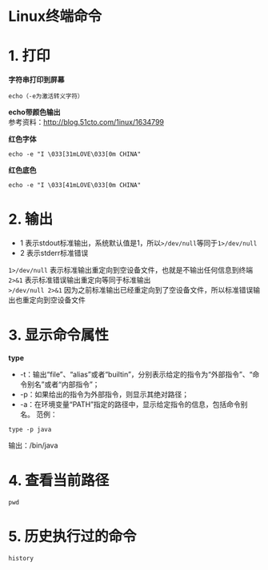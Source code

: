 # Linux终端命令
# 1. 打印
**字符串打印到屏幕**
```
echo（-e为激活转义字符）
```
**echo带颜色输出**  
参考资料：http://blog.51cto.com/1inux/1634799  

**红色字体**  
```
echo -e "I \033[31mLOVE\033[0m CHINA"
```
**红色底色**  
```
echo -e "I \033[41mLOVE\033[0m CHINA"
```

# 2. 输出
- 1 表示stdout标准输出，系统默认值是1，所以`>/dev/null`等同于`1>/dev/null`
- 2 表示stderr标准错误

`1>/dev/null` 表示标准输出重定向到空设备文件，也就是不输出任何信息到终端  
`2>&1` 表示标准错误输出重定向等同于标准输出  
`>/dev/null 2>&1` 因为之前标准输出已经重定向到了空设备文件，所以标准错误输出也重定向到空设备文件  

# 3. 显示命令属性
**type**  
- -t：输出“file”、“alias”或者“builtin”，分别表示给定的指令为“外部指令”、“命令别名”或者“内部指令”；
- -p：如果给出的指令为外部指令，则显示其绝对路径；
- -a：在环境变量“PATH”指定的路径中，显示给定指令的信息，包括命令别名。
范例：  
```
type -p java
```
输出：/bin/java

# 4. 查看当前路径
```
pwd
```

# 5. 历史执行过的命令
```
history
```

